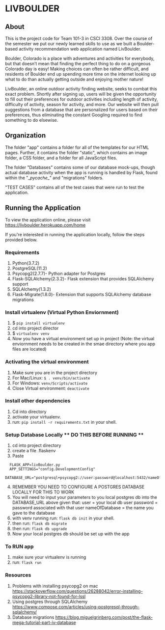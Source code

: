 # LIVBOULDER

## About

This is the project code for Team 101-3 in CSCI 3308. Over the course of the semester we put our newly learned skills to use as we built a Boulder-based activity recommendation web application named LivBoulder.

Boulder, Colorado is a place with adventures and activities for everybody, but that doesn’t mean that finding the perfect thing to do on a gorgeous Colorado day is easy! Making choices can often be rather difficult, and residents of Boulder end up spending more time on the internet looking up what to do than actually getting outside and enjoying mother nature!

LivBoulder, an online outdoor activity finding website, seeks to combat this exact problem. Shortly after signing up, users will be given the opportunity to fill out their preferences for outdoor activities including length of activity, difficulty of activity, season for activity, and more. Our website will then pull suggestions from a database that are personalized for users based on their preferences, thus eliminating the constant Googling required to find something to do elsewise.

## Organization

The folder "app" contains a folder for all of the templates for our HTML pages. Further, it contains the folder "static", which contains an image folder, a CSS folder, and a folder for all JavaScript files.

The folder "Databases" contains some of our database mock-ups, though actual database activity when the app is running is handled by Flask, found within the "\__pycache__" and "migrations" folders.

"TEST CASES" contains all of the test cases that were run to test the application.

## Running the Application

To view the application online, please visit https://livboulder.herokuapp.com/home

If you're interested in running the application locally, follow the steps provided below.

### Requirements
1. Python(3.7.2)
2. PostgreSQL(11.2)
3. Psycopg2(2.7.7)- Python adapter for Postgres
3. Flask-SQLAlchemy(2.3.2)- Flask extension that provides SQLAlchemy support
4. SQLAlchemy(1.3.2)
5. Flask-Migrate(1.8.0)- Extension that supports SQLAlchemy database migrations


### Install virtualenv (Virtual Python Enviornment)
1. $ ```pip install virtualenv```
2. cd into project director
3. $ ```virtualenv venv```
4. Now you have a virtual environment set up in project (Note: the virtual enviornment needs to be created in the smae directory where you app files are located)

### Activating the virtual environment
1. Make sure you are in the project directory
2. For Mac/Linux: ```$ . venv/bin/activate```
3. For Windows: ```venv/Scripts/activate```
4. Close Virtual environment: ```deactivate```

### Install other dependencies
1. Cd into directory
2. activate your virtualenv.
3. run: ```pip install -r requirements.txt``` in your shell.

### Setup Database Locally ** DO THIS BEFORE RUNNING **
1. cd into project directory
2. create a file .flaskenv
3. Paste
```
  FLASK_APP=livBoulder.py
  APP_SETTINGS="config.DevelopmentConfig"
  DATABASE_URL="postgresql+psycopg2://user:password@localhost:5432/nameOfDatabase"
```
4. REMEMBER YOU NEED TO CONFIGURE A POSTGRES DATABASE LOCALLY FOR THIS TO WORK
5. You will need to input your parameters to you local postgres db into the DATABASE_URL above given that:
    user = your local db user
    password = password associated with that user
    nameOfDatabase = the name you gave to the database
6. with venv running run: ```flask db init``` in your shell.
7. then run: ```flask db migrate```
8. then run: ```flask db upgrade```
9. Now your local postgres db should be set up with the app

### To RUN app
1. make sure your virtualenv is running
2. run: ```flask run```

### Resources
1. Problems with installing psycopg2 on mac
    https://stackoverflow.com/questions/26288042/error-installing-psycopg2-library-not-found-for-lssl
2. Using postgres through SQLAlchemy
    https://www.compose.com/articles/using-postgresql-through-sqlalchemy/
3. Database migrations
    https://blog.miguelgrinberg.com/post/the-flask-mega-tutorial-part-iv-database
